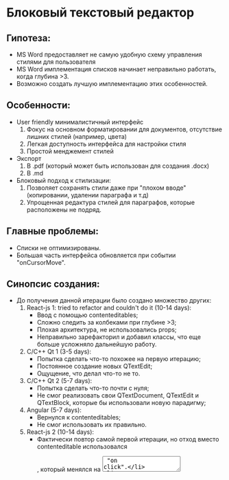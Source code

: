 # Блоковый текстовый редактор
## Гипотеза:
* MS Word предоставляет не самую удобную схему управления стилями для пользователя
* MS Word имплементация списков начинает неправильно работать, когда глубина >3. 
* Возможно создать лучшую имплементацию этих особенностей.
## Особенности:
* User friendly минималистичный интерфейс
   1. Фокус на основном форматировании для документов, отсутствие лишних стилей (например, цвета)
   1. Легкая доступность интерфейса для настройки стиля
   1. Простой менджемент стилей
* Экспорт
   1. В .pdf (который может быть использован для создания .docx)
   1. В .md
* Блоковый подход к стилизации:
   1. Позволяет сохранять стили даже при "плохом вводе" (копировании, удалении параграфа и т.д)
   1. Упрощенная редактура стилей для параграфов, которые расположены не подряд.
## Главные проблемы:
* Списки не оптимизированы.
* Большая часть интерфейса обновляется при событии "onCursorMove".
## Синопсис создания:
* До получения данной итерации было создано множество других:
   1. React-js 1: tried to refactor and couldn't do it (10-14 days):
      * Ввод с помощью contenteditables;
      * Сложно следить за колбеками при глубине >3;
      * Плохая архитектура, не использовались props;
      * Неправильно зарефакторил и добавил классы, что еще больше усложняло дальнейшую работу.
   1. C/C++ Qt 1 (3-5 days):
      * Попытка сделать что-то похожее на первую итерацию;
      * Постоянное создание новых QTextEdit;
      * Ощущение, что делал что-то не то.
   1. C/C++ Qt 2 (5-7 days):
      * Попытка сделать что-то почти с нуля;
      * Не смог реализовать свои QTextDocument, QTextEdit и QTextBlock, которые бы использовали новую парадигму;
   1. Angular (5-7 days):
      * Вернулся к contenteditables;
      * Не смог использовать их правильно.
   1. React-js 2 (10-14 days):
      * Фактически повтор самой первой итерации, но отход вместо contenteditable использовался <p>, который менялся на <textarea> "on click".
      * Не смог реализовать:
         * Списки с наследованием предыдущей нумерации в необходимом виде
         * Экспорт списков в .docx (остановился из-за этого)
   1. React-js 3 (1-2 days):
      * Небольшая попытка перейти обратно к contenteditable с использованием библиотеки.
   1. Python Qt (14 days+):
      * Текущая итерация
      * Значительная часть проблем решена
## Полученные навыки и знания:
* Понимания событийной модели программирования.
* Работа среднего уровня на PyQt.
* Первый опыт создания реального приложения.
* Работа с React-JS и Angular
